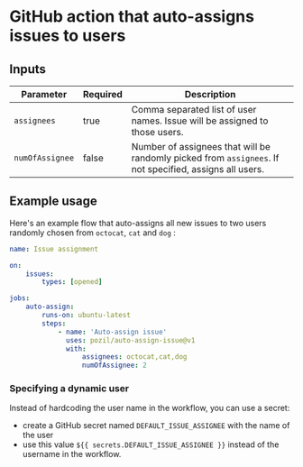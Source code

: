 # GitHub action that auto-assigns issues to users

## Inputs

| Parameter       | Required | Description                                                                                             |
| --------------- | -------- | ------------------------------------------------------------------------------------------------------- |
| `assignees`     | true     | Comma separated list of user names. Issue will be assigned to those users.                              |
| `numOfAssignee` | false    | Number of assignees that will be randomly picked from `assignees`. If not specified, assigns all users. |

## Example usage

Here's an example flow that auto-assigns all new issues to two users randomly chosen from `octocat`, `cat` and `dog` :

```yml
name: Issue assignment

on:
    issues:
        types: [opened]

jobs:
    auto-assign:
        runs-on: ubuntu-latest
        steps:
            - name: 'Auto-assign issue'
              uses: pozil/auto-assign-issue@v1
              with:
                  assignees: octocat,cat,dog
                  numOfAssignee: 2
```

### Specifying a dynamic user

Instead of hardcoding the user name in the workflow, you can use a secret:

-   create a GitHub secret named `DEFAULT_ISSUE_ASSIGNEE` with the name of the user
-   use this value `${{ secrets.DEFAULT_ISSUE_ASSIGNEE }}` instead of the username in the workflow.
